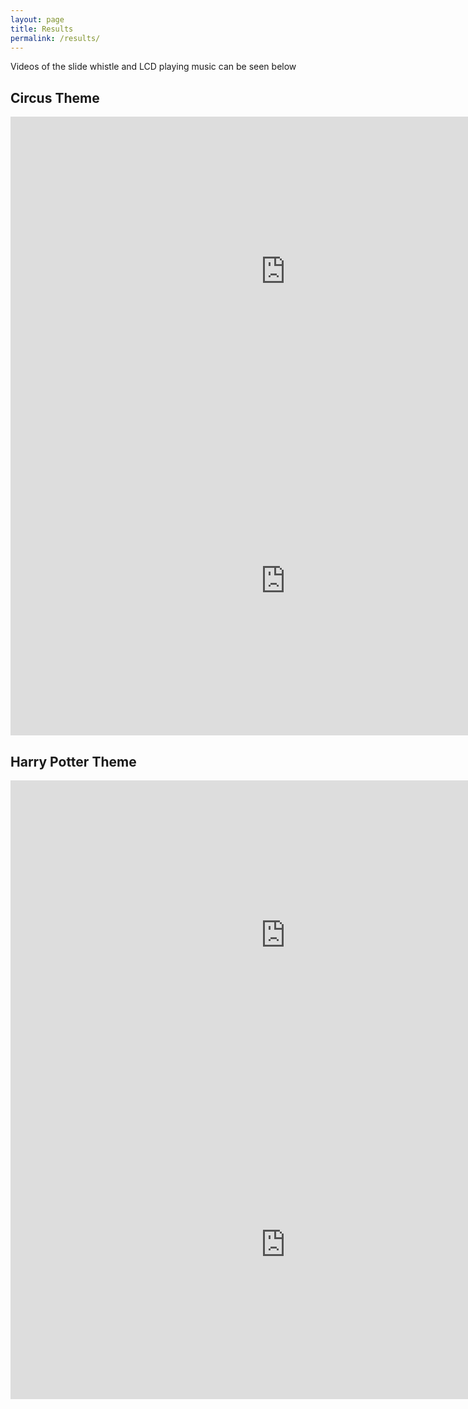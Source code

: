 ```yaml
---
layout: page
title: Results
permalink: /results/
---
```


Videos of the slide whistle and LCD playing music can be seen below 
## Circus Theme

<iframe width="880" height="495" src="https://www.youtube.com/embed/XVDk3ncent0" title="Slide Whistle Project for HMC E155 Fall 2022 | Whistle playing Circus Theme" frameborder="0" allow="accelerometer; autoplay; clipboard-write; encrypted-media; gyroscope; picture-in-picture" allowfullscreen></iframe>

<iframe width="880" height="495" src="https://www.youtube.com/embed/f81bybFK2dU" title="Slide Whistle Project for HMC E155 Fall 2022 | LCD screen playing Circus Theme" frameborder="0" allow="accelerometer; autoplay; clipboard-write; encrypted-media; gyroscope; picture-in-picture" allowfullscreen></iframe>

## Harry Potter Theme
  
<iframe width="880" height="495" src="https://www.youtube.com/embed/IlKs79siXAw" title="Slide Whistle Project for HMC E155 Fall 2022 | Whistle playing Harry Potter Theme" frameborder="0" allow="accelerometer; autoplay; clipboard-write; encrypted-media; gyroscope; picture-in-picture" allowfullscreen></iframe>

<iframe width="880" height="495" src="https://www.youtube.com/embed/RCScf1BGHj0" title="Slide Whistle Project for HMC E155 Fall 2022 | LCD screen playing Harry Potter Theme" frameborder="0" allow="accelerometer; autoplay; clipboard-write; encrypted-media; gyroscope; picture-in-picture" allowfullscreen></iframe>